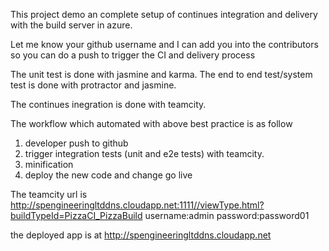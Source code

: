 This  project demo an complete setup of continues integration and delivery with the build server in azure.

Let me know your github username and I can add you into the contributors so you can do a push to trigger the CI and delivery process

The unit test is done with jasmine and karma. The end to end test/system test is done with protractor and jasmine.

The continues inegration is done with teamcity.

The workflow which automated with above best practice is as follow
1. developer push to github
2. trigger integration tests (unit and e2e tests) with teamcity.
3. minification
4. deploy the new code and change go live

The teamcity url is http://spengineeringltddns.cloudapp.net:1111//viewType.html?buildTypeId=PizzaCI_PizzaBuild
username:admin
password:password01

the deployed app is at http://spengineeringltddns.cloudapp.net


